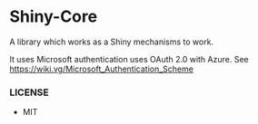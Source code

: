 # Shiny-Core
A library which works as a Shiny mechanisms to work.

It uses Microsoft authentication uses OAuth 2.0 with Azure. See https://wiki.vg/Microsoft_Authentication_Scheme

### LICENSE

* MIT